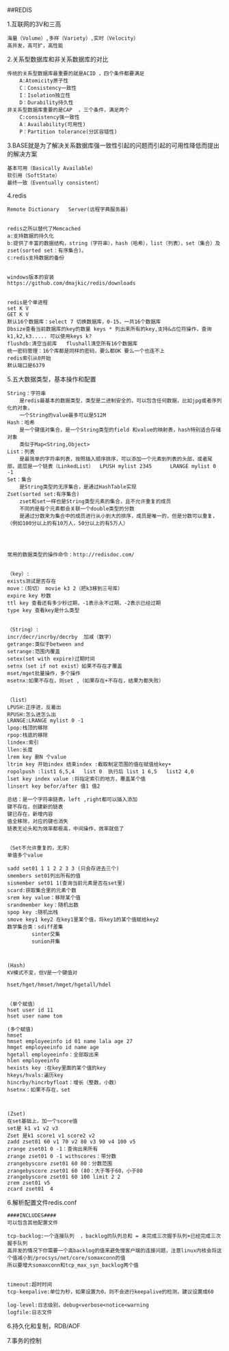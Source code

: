 ##REDIS


1.互联网的3V和三高

	海量（Volume）,多样（Variety）,实时（Velocity）
	高并发，高可扩，高性能
	
2.关系型数据库和非关系数据库的对比
	
	传统的关系型数据库最重要的就是ACID ，四个条件都要满足
		A:Atomicity原子性
		C：Consistency一致性
		I：Isolation独立性
		D：Durability持久性
	非关系型数据库重要的是CAP	，三个条件，满足两个
		C:consistency强一致性
		A：Availability(可用性)
		P：Partition tolerance(分区容错性)
		
3.BASE就是为了解决关系数据库强一致性引起的问题而引起的可用性降低而提出的解决方案


	基本可用（Basically Available）
	软引用（SoftState）
	最终一致（Eventually consistent）
	
	
4.redis


	Remote Dictionary	Server(远程字典服务器)
	
	
	redis之所以替代了Memcached
	a:支持数据的持久化
	b:提供了丰富的数据结构，string（字符串），hash（哈希），list（列表），set（集合）及zset(sorted set：有序集合)。
	c:redis支持数据的备份

	
	windows版本的安装
	https://github.com/dmajkic/redis/downloads
	
	
	redis是个单进程
	set K V
	GET K V
	默认16个数据库：select 7 切换数据库，0-15，一共16个数据库
	Dbsize查看当前数据库的key的数量 keys * 列出来所有的key,支持&占位符操作，查询k1,k2,k3..... 可以使用keys k?
	flushdb:清空当前库	flushall清空所有16个数据库
	统一密码管理：16个库都是同样的密码，要么都OK 要么一个也连不上
	redis索引从0开始
	默认端口是6379
	
5.五大数据类型，基本操作和配置
	
	
	String：字符串
		是redis最基本的数据类型，类型是二进制安全的，可以包含任何数据，比如jpg或者序列化的对象，
		一个String的value最多可以是512M
	Hash：哈希
		是一个键值对集合，是一个String类型的field 和value的映射表，hash特别适合存储对象
		类似于Map<String,Object>
	List：列表
		是最简单的字符串列表，按照插入顺序排序，可以添加一个元素到列表的头部，或者尾部，底层是一个链表（LinkedList）  LPUSH mylist 2345      LRANGE mylist 0 -1
	Set：集合
		是String类型的无序集合，是通过HashTable实现
	Zset(sorted set:有序集合)
		zset和set一样也是String类型元素的集合，且不允许重复的成员
		不同的是每个元素都会关联一个double类型的分数
		是通过分数来为集合中的成员进行从小到大的排序，成员是唯一的，但是分数可以重复，（例如100分以上的有10万人，50分以上的有5万人）
	



	常用的数据类型的操作命令：http://redisdoc.com/
	
	
	（key）:
	exists测试是否存在
	move：（剪切） movie k3 2（把k3移到三号库）
	expire key 秒数
	ttl key 查看还有多少秒过期，-1表示永不过期，-2表示已经过期
	type key 查看key是什么类型
	 
	
	（String）:
	incr/decr/incrby/decrby  加减（数字）
	getrange:类似于between and
	setrange:范围内覆盖
	setex(set with expire)过期时间
	setnx（set if not exist）如果不存在才覆盖
	mset/mget批量操作，多个操作
	msetnx:如果不存在，则set ,（如果存在+不存在，结果为都失败）
	
	
	（list）
	LPUSH:正序进，反着出
	RPUSH:怎么进怎么出
	LRANGE:LRANGE mylist 0 -1
	lpop:栈顶的移除
	rpop:栈底的移除
	lindex:索引
	llen:长度
	lrem key 删N 个value
	ltrim key 开始index 结束index :截取制定范围的值在赋值给key+
	ropolpush :list1 6,5,4   list 0  执行后 list 1 6,5   list2 4,0
	lset key index value :将指定索引的地方，覆盖某个值
	linsert key befor/after 值1 值2
	
	总结：是一个字符串链表，left ,right都可以插入添加
	键不存在，创建新的链表
	键已存在，新增内容
	值全移除，对应的键也消失
	链表无论头和为效率都极高，中间操作，效率就低了	
	
	
	（Set不允许重复的，无序）
	单值多个value
	
	sadd set01 1 1 2 2 3 3 (只会存进去三个)
	smembers set01列出所有的值
	sismember set01 1(查询当前元素是否在set里)
	scard:获取集合里的元素个数
	srem key value：移除某个值
	srandmember key：随机出数
	spop key :随机出栈
	smove key1 key2 在key1里某个值，将key1的某个值赋给key2
	数学集合类：sdiff差集
			sinter交集
			sunion并集
	
	
	
	(Hash)
	KV模式不变，但V是一个键值对
	
	hset/hget/hmset/hmget/hgetall/hdel
	
	
	（单个赋值）
	hset user id 11
	hset user name tom
	
	(多个赋值)
	hmset
	hmset employeeinfo id 01 name lala age 27
	hmget employeeinfo id name age
	hgetall employeeinfo：全部取出来 
	hlen employeeinfo
	hexists key :在key里面的某个值的key
	hkeys/hvals:遍历key 
	hincrby/hincrbyfloat：增长（整数，小数）
	hsetnx：如果不存在，set
	
	
	
	(Zset)
	在set基础上，加一个score值
	set是 k1 v1 v2 v3
	Zset 是k1 score1 v1 score2 v2
	zadd zset01 60 v1 70 v2 80 v3 90 v4 100 v5
	zrange zset01 0 -1：查询出来所有
	zrange zset01 0 -1 withscores：带分数
	zrangebyscore zset01 60 80：分数范围
	zrangebyscore zset01 60 (80：大于等于60，小于80
	zrangebyscore zset01 60 100 limit 2 2
	zrem zset01 v5
	zcard zset01  4



6.解析配置文件redis.conf

	####INCLUDES####
	可以包含其他配置文件
	
	tcp-backlog:一个连接队列  ，backlog的队列总和 = 未完成三次握手队列+已经完成三次握手队列
	高并发的情况下你需要一个高backlog的值来避免慢客户端的连接问题，注意linux内核会将这个值减小到/procsys/net/core/somaxconn的值
	所以要增大somaxconn和tcp_max_syn_backlog两个值
	
	
	timeout:超时时间
	tcp-keepalive:单位为秒，如果设置为0，则不会进行keepalive的检测，建议设置成60
	
	log-level:日志级别，debug<verbose<notice<warning
	logfile:日志文件



6.持久化和复制，RDB/AOF



7.事务的控制






